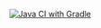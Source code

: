 [![Java CI with Gradle](https://github.com/dmitriy91pozdeev/AutomationHW5.2/actions/workflows/gradle-publish.yml/badge.svg)](https://github.com/dmitriy91pozdeev/AutomationHW5.2/actions/workflows/gradle-publish.yml)
